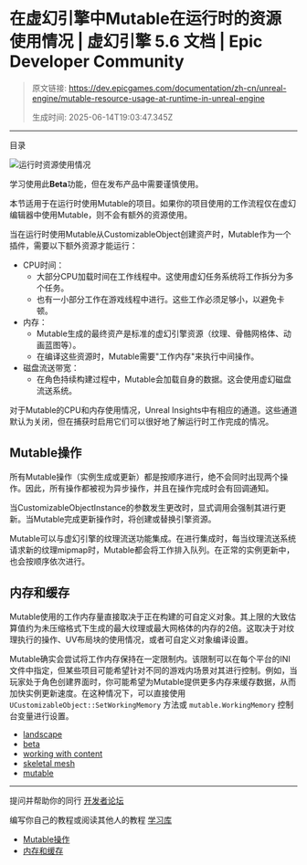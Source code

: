 # 在虚幻引擎中Mutable在运行时的资源使用情况 | 虚幻引擎 5.6 文档 | Epic Developer Community

> 原文链接: https://dev.epicgames.com/documentation/zh-cn/unreal-engine/mutable-resource-usage-at-runtime-in-unreal-engine
> 
> 生成时间: 2025-06-14T19:03:47.345Z

---

目录

![运行时资源使用情况](https://dev.epicgames.com/community/api/documentation/image/02c75642-7d72-467b-b782-8c9af313f08d?resizing_type=fill&width=1920&height=335)

学习使用此**Beta**功能，但在发布产品中需要谨慎使用。

本节适用于在运行时使用Mutable的项目。如果你的项目使用的工作流程仅在虚幻编辑器中使用Mutable，则不会有额外的资源使用。

当在运行时使用Mutable从CustomizableObject创建资产时，Mutable作为一个插件，需要以下额外资源才能运行：

-   CPU时间：
    -   大部分CPU加载时间在工作线程中。这使用虚幻任务系统将工作拆分为多个任务。
    -   也有一小部分工作在游戏线程中进行。这些工作必须足够小，以避免卡顿。
-   内存：
    -   Mutable生成的最终资产是标准的虚幻引擎资源（纹理、骨骼网格体、动画蓝图等）。
    -   在编译这些资源时，Mutable需要"工作内存"来执行中间操作。
-   磁盘流送带宽：
    -   在角色持续构建过程中，Mutable会加载自身的数据。这会使用虚幻磁盘流送系统。

对于Mutable的CPU和内存使用情况，Unreal Insights中有相应的通道。这些通道默认为关闭，但在捕获时启用它们可以很好地了解运行时工作完成的情况。

## Mutable操作

所有Mutable操作（实例生成或更新）都是按顺序进行，绝不会同时出现两个操作。因此，所有操作都被视为异步操作，并且在操作完成时会有回调通知。

当CustomizableObjectInstance的参数发生更改时，显式调用会强制其进行更新。当Mutable完成更新操作时，将创建或替换引擎资源。

Mutable可以与虚幻引擎的纹理流送功能集成。在进行集成时，每当纹理流送系统请求新的纹理mipmap时，Mutable都会将工作排入队列。在正常的实例更新中，也会按顺序依次进行。

## 内存和缓存

Mutable使用的工作内存量直接取决于正在构建的可自定义对象。其上限的大致估算值约为未压缩格式下生成的最大纹理或最大网格体的内存的2倍。这取决于对纹理执行的操作、UV布局块的使用情况，或者可自定义对象编译设置。

Mutable确实会尝试将工作内存保持在一定限制内。该限制可以在每个平台的INI文件中指定，但某些项目可能希望针对不同的游戏内场景对其进行控制。例如，当玩家处于角色创建界面时，你可能希望为Mutable提供更多内存来缓存数据，从而加快实例更新速度。在这种情况下，可以直接使用 `UCustomizableObject::SetWorkingMemory` 方法或 `mutable.WorkingMemory` 控制台变量进行设置。

-   [landscape](https://dev.epicgames.com/community/search?query=landscape)
-   [beta](https://dev.epicgames.com/community/search?query=beta)
-   [working with content](https://dev.epicgames.com/community/search?query=working%20with%20content)
-   [skeletal mesh](https://dev.epicgames.com/community/search?query=skeletal%20mesh)
-   [mutable](https://dev.epicgames.com/community/search?query=mutable)

* * *

提问并帮助你的同行 [开发者论坛](https://forums.unrealengine.com/categories?tag=unreal-engine)

编写你自己的教程或阅读其他人的教程 [学习库](https://dev.epicgames.com/community/unreal-engine/learning)

-   [Mutable操作](/documentation/zh-cn/unreal-engine/mutable-resource-usage-at-runtime-in-unreal-engine#mutable%E6%93%8D%E4%BD%9C)
-   [内存和缓存](/documentation/zh-cn/unreal-engine/mutable-resource-usage-at-runtime-in-unreal-engine#%E5%86%85%E5%AD%98%E5%92%8C%E7%BC%93%E5%AD%98)